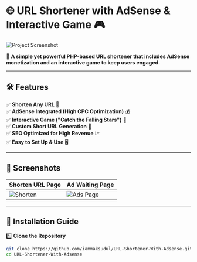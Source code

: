 # 🌐 URL Shortener with AdSense & Interactive Game 🎮

![Project Screenshot](https://tools.licfree.com/link/images/ss1.png)

🚀 **A simple yet powerful PHP-based URL shortener that includes AdSense monetization and an interactive game to keep users engaged.**

---

## **🛠 Features**
✅ **Shorten Any URL** 📏  
✅ **AdSense Integrated (High CPC Optimization)** 💰  
✅ **Interactive Game ("Catch the Falling Stars")** 🌟  
✅ **Custom Short URL Generation** 🔗  
✅ **SEO Optimized for High Revenue** 📈  
✅ **Easy to Set Up & Use** 🖥  

---

## **📸 Screenshots**
| Shorten URL Page | Ad Waiting Page |
|------------------|----------------|
| ![Shorten](https://tools.licfree.com/link/images/ss1.png) | ![Ads Page](https://tools.licfree.com/link/images/ss2.png) |

---

## **🔧 Installation Guide**
1️⃣ **Clone the Repository**  
```bash
git clone https://github.com/iammaksudul/URL-Shortener-With-Adsense.git
cd URL-Shortener-With-Adsense
